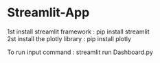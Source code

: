 # Streamlit-App

1st install streamlit framework : pip install streamlit  
2st install the plotly library : pip install plotly

To run input command : streamlit run Dashboard.py

